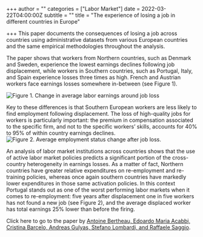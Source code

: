 +++
author = ""
categories = ["Labor Market"]
date = 2022-03-22T04:00:00Z
subtitle = ""
title = "The experience of losing a job in different countries in Europe"

+++
This paper documents the consequences of losing a job across countries using administrative datasets from various European countries and the same empirical methodologies throughout the analysis.

The paper shows that workers from Northern countries, such as Denmark and Sweden, experience the lowest earnings declines following job displacement, while workers in Southern countries, such as Portugal, Italy, and Spain experience losses three times as high. French and Austrian workers face earnings losses somewhere in-between (see Figure 1).

![](/v1647961436/research_report/01_a_ByCountry_1_Yearly_Earnings_mlyvqn.jpg "Figure 1. Change in average labor earnings around job loss")

Key to these differences is that Southern European workers are less likely to find employment following displacement. The loss of high-quality jobs for workers is particularly important: the premium in compensation associated to the specific firm, and not to the specific workers’ skills, accounts for 40% to 95% of within country earnings declines. ![](/v1647961598/research_report/01_a_ByCountry_2_Employed_q7wmg0.jpg "Figure 2. Average employment status change after job loss.")

An analysis of labor market institutions across countries shows that the use of active labor market policies predicts a significant portion of the cross-country heterogeneity in earnings losses. As a matter of fact, Northern countries have greater relative expenditures on re-employment and re-training policies, whereas once again southern countries have markedly lower expenditures in those same activation policies. In this context Portugal stands out as one of the worst performing labor markets when it comes to re-employment: five years after displacement one in five workers has not found a new job (see Figure 2), and the average displaced worker has total earnings 25% lower than before the firing.

Click here to go to the paper by [Antoine Bertheau, Edoardo Maria Acabbi, Cristina Barcelo, Andreas Gulyas, Stefano Lombardi, and Raffaele Saggio](https://docs.iza.org/dp15033.pdf).